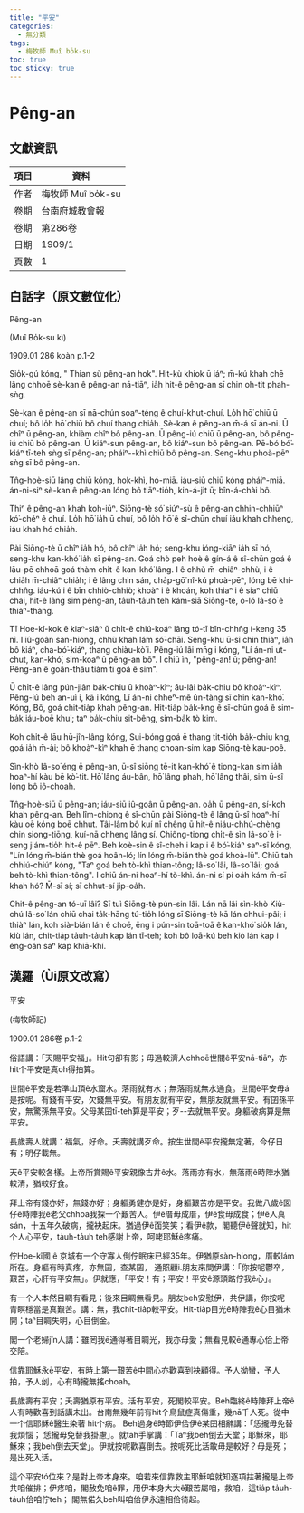 ```yaml
---
title: "平安"
categories:
  - 無分類
tags:
  - 梅牧師 Muî bo̍k-su
toc: true
toc_sticky: true
---
```


# Pêng-an

## 文獻資訊

| 項目 | 資料 |
|---|---|
| 作者 | 梅牧師 Muî bo̍k-su |
| 卷期 | 台南府城教會報 |
| 卷期 | 第286卷 |
| 日期 | 1909/1 |
| 頁數 | 1 |

## 白話字（原文數位化）

Pêng-an

(Muî Bo̍k-su kì)

1909.01 286 koàn p.1-2

Sio̍k-gú kóng, " Thian sù pêng-an hok". Hit-kù khiok ū iáⁿ; m̄-kú khah chē lâng chhoē sè-kan ê pêng-an nā-tiāⁿ, ia̍h hit-ê pêng-an sī chin oh-tit phah-sǹg.

Sè-kan ê pêng-an sī nā-chún soaⁿ-téng ê chuí-khut-chuí. Lo̍h hō͘ chiū ū chuí; bô lo̍h hō͘ chiū bô chuí thang chia̍h. Sè-kan ê pêng-an m̄-á sī án-ni. Ū chîⁿ ū pêng-an, khiàm chîⁿ bô pêng-an. Ū pêng-iú chiū ū pêng-an, bô pêng-iú chiū bô pêng-an. Ū kiáⁿ-sun pêng-an, bô kiáⁿ-sun bô pêng-an. Pē-bó bó͘-kiáⁿ tī-teh sǹg sī pêng-an; pháiⁿ--khì chiū bô pêng-an. Seng-khu phoà-pēⁿ sǹg sī bô pêng-an.

Tn̂g-hoè-siū lâng chiū kóng, hok-khì, hó-miā. iáu-siū chiū kóng pháiⁿ-miā. án-ni-siⁿ sè-kan ê pêng-an lóng bô tiāⁿ-tio̍h, kin-á-ji̍t ū; bîn-á-chài bô.

Thiⁿ ê pêng-an khah koh-iūⁿ. Siōng-tè só͘ siúⁿ-sù ê pêng-an chhin-chhiūⁿ kó͘-chéⁿ ê chuí. Lo̍h hō͘ ia̍h ū chuí, bô lo̍h hō͘ ê sî-chūn chuí iáu khah chheng, iáu khah hó chia̍h.

Pài Siōng-tè ū chîⁿ ia̍h hó, bô chîⁿ ia̍h hó; seng-khu ióng-kiāⁿ ia̍h sī hó, seng-khu kan-khó͘ ia̍h sī pêng-an. Goá chò peh hoè ê gín-á ê sî-chūn goá ê lāu-pē chhoā goá thàm chi̍t-ê kan-khó͘ lâng. I ê chhù m̄-chiâⁿ-chhù, i ê chia̍h m̄-chiâⁿ chia̍h; i ê lâng chin sán, cha̍p-gō͘ nî-kú phoà-pēⁿ, lóng bē khí-chhn̂g. iáu-kú i ê bīn chhiò-chhiò; khoàⁿ i ê khoán, koh thiaⁿ i ê siaⁿ chiū chai, hit-ê lâng sim pêng-an, ta̍uh-ta̍uh teh kám-siā Siōng-tè, o-ló Iâ-so͘ ê thiàⁿ-thàng.

Tī Hoe-kî-kok ê kiaⁿ-siâⁿ ū chi̍t-ê chiú-koáⁿ lâng tó-tī bîn-chhn̂g í-keng 35 nî. I iû-goân sàn-hiong, chhù khah lám só͘-chāi. Seng-khu ū-sî chin thiàⁿ, ia̍h bô kiáⁿ, cha-bó͘-kiáⁿ, thang chiàu-kò͘ i. Pêng-iú lâi mn̄g i kóng, "Lí án-ni ut-chut, kan-khó͘, sim-koaⁿ ū pêng-an bô". I chiū ìn, "pêng-an! ū; pêng-an! Pêng-an ê goân-thâu tiàm tī goá ê sim".

Ū chi̍t-ê lâng pún-jiân ba̍k-chiu ū khoàⁿ-kìⁿ; āu-lâi ba̍k-chiu bô khoàⁿ-kìⁿ. Pêng-iú beh an-uì i, kā i kóng, Lí án-ni chheⁿ-mê ún-tàng sī chin kan-khó͘. Kóng, Bô, goá chit-tia̍p khah pêng-an. Hit-tia̍p ba̍k-kng ê sî-chūn goá ê sim-ba̍k iáu-boē khui; taⁿ ba̍k-chiu sit-bêng, sim-ba̍k tò kim.

Koh chi̍t-ê lāu hū-jîn-lâng kóng, Sui-bóng goá ē thang tit-tio̍h ba̍k-chiu kng, goá ia̍h m̄-ài; bô khoàⁿ-kìⁿ khah ē thang choan-sim kap Siōng-tè kau-poê.

Sìn-khò Iâ-so͘ éng ē pêng-an, ū-sî siōng tē-it kan-khó͘ ê tiong-kan sim ia̍h hoaⁿ-hí kàu bē kò͘-tit. Hō͘ lâng áu-bân, hō͘ lâng phah, hō͘ lâng thâi, sim ū-sî lóng bô iô-choah.

Tn̂g-hoè-siū ū pêng-an; iáu-siū iû-goân ū pêng-an. oa̍h ū pêng-an, sí-koh khah pêng-an. Beh lîm-chiong ê sî-chūn pài Siōng-tè ê lâng ū-sî hoaⁿ-hí kàu oē kóng boē chhut. Tâi-lâm bô kuí nî chêng ū hit-ê niáu-chhú-chèng chin siong-tiōng, kuí-nā chheng lâng sí. Chiông-tiong chi̍t-ê sìn Iâ-so͘ ê i-seng jiám-tio̍h hit-ê pēⁿ. Beh koè-sin ê sî-cheh i kap i ê bó͘-kiáⁿ saⁿ-sî kóng, "Lín lóng m̄-bián thè goá hoân-ló; lín lóng m̄-bián thè goá khoà-lū". Chiū tah chhiú-chiúⁿ kóng, "Taⁿ goá beh tò-khì thian-tông; Iâ-so͘ lâi, Iâ-so͘ lâi; goá beh tò-khì thian-tông". I chiū án-ni hoaⁿ-hí tò-khì. án-ni sí pí oa̍h kám m̄-sī khah hó? M̄-sī sí; sī chhut-sí ji̍p-oa̍h.

Chit-ê pêng-an tó-uī lâi? Sī tuì Siōng-tè pún-sin lâi. Lán nā lâi sìn-khò Kiù-chú Iâ-so͘ lán chiū chai ta̍k-hāng tú-tio̍h lóng sī Siōng-tè kā lán chhui-pâi; i thiàⁿ lán, koh sià-bián lán ê choē, ēng i pún-sin toā-toā ê kan-khó͘ sio̍k lán, kiù lán, chit-tia̍p ta̍uh-ta̍uh kap lán tī-teh; koh bô loā-kú beh kiò lán kap i éng-oán saⁿ kap khiā-khí.

## 漢羅（Ùi原文改寫）

平安

(梅牧師記)

1909.01 286卷 p.1-2

俗語講：「天賜平安福」。Hit句卻有影；毋過較濟人chhoē世間ê平安nā-tiāⁿ，亦hit个平安是真oh得拍算。

世間ê平安是若準山頂ê水窟水。落雨就有水；無落雨就無水通食。世間ê平安毋á是按呢。有錢有平安，欠錢無平安。有朋友就有平安，無朋友就無平安。有囝孫平安，無驚孫無平安。父母某囝tī-teh算是平安；歹--去就無平安。身軀破病算是無平安。

長歲壽人就講：福氣，好命。夭壽就講歹命。按生世間ê平安攏無定著，今仔日有；明仔載無。

天ê平安較各樣。上帝所賞賜ê平安親像古井ê水。落雨亦有水，無落雨ê時陣水猶較清，猶較好食。

拜上帝有錢亦好，無錢亦好；身軀勇健亦是好，身軀艱苦亦是平安。我做八歲ê囡仔ê時陣我ê老父chhoā我探一个艱苦人。伊ê厝毋成厝，伊ê食毋成食；伊ê人真sán，十五年久破病，攏袂起床。猶過伊ê面笑笑；看伊ê款，閣聽伊ê聲就知，hit个人心平安，ta̍uh-ta̍uh teh感謝上帝，呵咾耶穌ê疼痛。

佇Hoe-kî國 ê 京城有一个守寡人倒佇眠床已經35年。伊猶原sàn-hiong，厝較lám所在。身軀有時真疼，亦無囝，查某囝， 通照顧i.朋友來問伊講：「你按呢鬱卒，艱苦，心肝有平安無」。伊就應，「平安！有；平安！平安ê源頭踮佇我ê心」。

有一个人本然目睭有看見；後來目睭無看見。朋友beh安慰伊，共伊講，你按呢 青瞑穩當是真艱苦。講：無，我chit-tia̍p較平安。Hit-tia̍p目光ê時陣我ê心目猶未開；taⁿ目睭失明，心目倒金。

閣一个老婦jîn人講：雖罔我ē通得著目睭光，我亦毋愛；無看見較ē通專心佮上帝交陪。

信靠耶穌永ē平安，有時上第一艱苦ê中間心亦歡喜到袂顧得。予人拗蠻，予人拍，予人刣，心有時攏無搖choah。

長歲壽有平安；夭壽猶原有平安。活有平安，死閣較平安。Beh臨終ê時陣拜上帝ê人有時歡喜到話講未出。台南無幾年前有hit个鳥鼠症真傷重，幾nā千人死。從中一个信耶穌ê醫生染著 hit个病。 Beh過身ê時節伊佮伊ê某囝相辭講：「恁攏毋免替我煩惱； 恁攏毋免替我掛慮」。就tah手掌講：「Taⁿ我beh倒去天堂；耶穌來，耶穌來；我beh倒去天堂」。伊就按呢歡喜倒去。按呢死比活敢毋是較好？毋是死；是出死入活。

這个平安tó位來？是對上帝本身來。咱若來信靠救主耶穌咱就知逐項拄著攏是上帝共咱催排；伊疼咱，閣赦免咱ê罪，用伊本身大大ê艱苦屬咱，救咱，這tia̍p ta̍uh-ta̍uh佮咱佇teh； 閣無偌久beh叫咱佮伊永遠相佮徛起。
